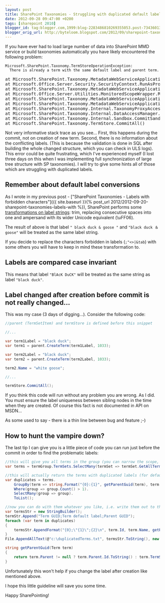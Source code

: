 ```yaml
---
layout: post
title: SharePoint Taxonomies - Struggling with duplicated default labels
date: 2012-09-28 09:47:00 +0200
tags: [sharepoint 2010]
blogger_id: tag:blogger.com,1999:blog-2283486810269355053.post-7343601350174608200
blogger_orig_url: http://byteloom.blogspot.com/2012/09/sharepoint-taxonomies-struggling-with.html
---
```


If you have ever had to load large number of data into SharePoint MMD service or build taxonomies automatically you have likely encountered the following problem:  

```
Microsoft.SharePoint.Taxonomy.TermStoreOperationException:
  There is already a term with the same default label and parent term.  
```

<!-- more -->

<pre class="brush: text">at Microsoft.SharePoint.Taxonomy.MetadataWebServiceApplicationProxy.<>c__DisplayClass2c.b__2b()  
at Microsoft.Office.Server.Security.SecurityContext.RunAsProcess(CodeToRunElevated secureCode)  
at Microsoft.SharePoint.Taxonomy.MetadataWebServiceApplicationProxy.<>c__DisplayClass2c.b__2a()  
at Microsoft.Office.Server.Utilities.MonitoredScopeWrapper.RunWithMonitoredScope(Action code)  
at Microsoft.SharePoint.Taxonomy.MetadataWebServiceApplicationProxy.RunOnChannel(CodeToRun codeToRun, Double operationTimeoutFactor)  
at Microsoft.SharePoint.Taxonomy.MetadataWebServiceApplicationProxy.RunOnChannel(CodeToRun codeToRun)  
at Microsoft.SharePoint.Taxonomy.Internal.TaxonomyProxyAccess.Write(String data)  
at Microsoft.SharePoint.Taxonomy.Internal.DataAccessManager.Write(String data)  
at Microsoft.SharePoint.Taxonomy.Internal.Sandbox.CommitSandbox()  
at Microsoft.SharePoint.Taxonomy.TermStore.CommitAll()  
</pre>

Not very informative stack trace as you see... First, this happens during the commit, not on creation of new term. Second, there is no information about the conflicting labels. (This is because the validation is done in SQL after building the whole changed structure, which you can check in ULS logs). This error could be quite frustrating, which I've experienced myself (I lost three days on this when I was implementing full synchronization of large tree structure with SP taxonomies). I will try to give some hints all of those which are struggling with duplicated labels.  

## Remember about default label conversions

As I wrote in my previous post - ["SharePoint Taxonomies - Labels with forbidden characters"]({{ site.baseurl }}{% post_url 2012/2012-09-20-sharepoint-taxonomies-labels-with %}), SharePoint performs some [transformations on label strings](http://msdn.microsoft.com/en-us/library/microsoft.sharepoint.taxonomy.term.name.aspx): trim, replacing consecutive spaces into one and ampersand with its wider Unicode equivalent (\uFF06).  

The result of above is that label `" black duck & goose "` and `"black duck ＆ goose"` will be treated as the same label string.  

If you decide to replace the characters forbidden in labels (`;"<>|&tab`) with some others you will have to keep in mind these transformation to.  

## Labels are compared case invariant

This means that label `"BlAcK DuCK"` will be treated as the same string as label `"black duck"`.  

## Label changed after creation before commit is not really changed...

This was my case (3 days of digging...). Consider the following code:  

```csharp
//parent (TermSetItem) and termStore is defined before this snippet  

//...  

var term1Label = "black duck";  
var term1 = parent.CreateTerm(term1Label, 1033);  

var term2Label = "black duck";  
var term2 = parent.CreateTerm(term2Label, 1033);  

term2.Name = "white goose";  

//...  

termStore.CommitAll();  
```

If you think this code will run without any problem you are wrong. As I did.  
You must ensure the label uniqueness between sibling nodes in the time when they are created. Of course this fact is not documented in API on MSDN...  

As some used to say - there is a thin line between bug and feature ;-)

## How to hunt the vampire down?

The last tip I can give you is a little piece of code you can run just before the commit in order to find the problematic labels:  

```csharp
//this will give you all terms in the group (you can narrow the scope, i.e. to particular term set, if you like  
var terms = termGroup.TermSets.SelectMany(termSet => termSet.GetAllTerms());  

//this will actually return the terms with duplicated labels (for default LCID) grouped by parent-label pair  
var duplicates = terms.  
    GroupBy(term => string.Format("{0}:{1}", getParentGuid(term), term.Name.ToLowerInvariant())).  
    Where(group => group.Count() > 1).  
    SelectMany(group => group).  
    ToList();  

//now you can do with them whatever you like, i.e. write them out to the file:  
var termsStr = new StringBuilder();  
termStr.Append("Term GUID;Term default label;Parent GUID");  
foreach (var term in duplicates)  
{  
    termsStr.AppendFormat("{0};\"{1}\";{2}\n", term.Id, term.Name, getParentGuid(term));  
}  
File.AppendAllText(@"c:\duplicatedTerms.txt", termsStr.ToString(), new UTF32Encoding());  
```

```csharp
string getParentGuid(Term term)  
{  
    return term.Parent != null ? term.Parent.Id.ToString() : term.TermSet.Id.ToString();  
}  
```

Unfortunately this won't help if you change the label after creation like mentioned above.  

I hope this little guideline will save you some time.

Happy SharePointing!
